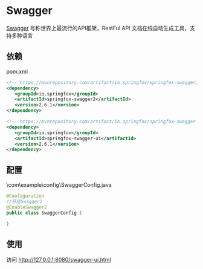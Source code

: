# Swagger

[Swagger](https://swagger.io) 号称世界上最流行的API框架，RestFul API 文档在线自动生成工具，支持多种语言

## 依赖

pom.xml

``` xml
<!-- https://mvnrepository.com/artifact/io.springfox/springfox-swagger2 -->
<dependency>
   <groupId>io.springfox</groupId>
   <artifactId>springfox-swagger2</artifactId>
   <version>2.6.1</version>
</dependency>

<!-- https://mvnrepository.com/artifact/io.springfox/springfox-swagger-ui -->
<dependency>
   <groupId>io.springfox</groupId>
   <artifactId>springfox-swagger-ui</artifactId>
   <version>2.6.1</version>
</dependency>
```

## 配置

\com\example\config\SwaggerConfig.java

``` Java
@Configuration
//开启Swagger2
@EnableSwagger2
public class SwaggerConfig {

}
```

## 使用

访问 http://127.0.0.1:8080/swagger-ui.html

